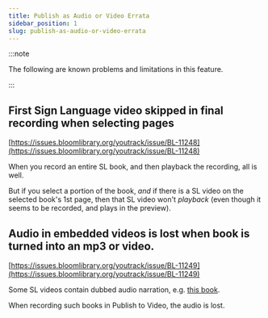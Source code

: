 ```yaml
---
title: Publish as Audio or Video Errata
sidebar_position: 1
slug: publish-as-audio-or-video-errata
---
```




:::note

The following are known problems and limitations in this feature.

:::



## **First Sign Language video skipped in final recording when selecting pages**


[https://issues.bloomlibrary.org/youtrack/issue/BL-11248](https://issues.bloomlibrary.org/youtrack/issue/BL-11248)


When you record an entire SL book, and then playback the recording, all is well.


But if you select a portion of the book, _and_ if there is a SL video on the selected book's 1st page, then that SL video won't _playback_ (even though it seems to be recorded, and plays in the preview).


## Audio in embedded videos is lost when book is turned into an mp3 or video.


[https://issues.bloomlibrary.org/youtrack/issue/BL-11249](https://issues.bloomlibrary.org/youtrack/issue/BL-11249)


Some SL videos contain dubbed audio narration, e.g. [this book](https://bloomlibrary.org/sign-language/book/XkmlHhNZ7T).


When recording such books in Publish to Video, the audio is lost.


